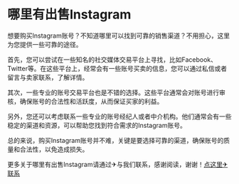 # 哪里有出售Instagram

想要购买Instagram账号？不知道哪里可以找到可靠的销售渠道？不用担心，这里为您提供一些可靠的途径。

首先，您可以尝试在一些知名的社交媒体交易平台上寻找，比如Facebook、Twitter等。在这些平台上，经常会有一些账号买卖的信息，您可以通过私信或者留言与卖家联系，了解详情。

其次，一些专业的账号交易平台也是不错的选择。这些平台通常会对账号进行审核，确保账号的合法性和活跃度，从而保证买家的利益。

另外，您还可以考虑联系一些专业的账号经纪人或者中介机构。他们通常会有一些稳定的渠道和资源，可以帮助您找到符合需求的Instagram账号。

总的来说，购买Instagram账号并不难，关键是要选择可靠的渠道，确保账号的质量和合法性，以免造成损失。

更多关于哪里有出售Instagram请通过✈与我们联系，感谢阅读，谢谢！[点这里✈联系](https://ss.k02.cc)